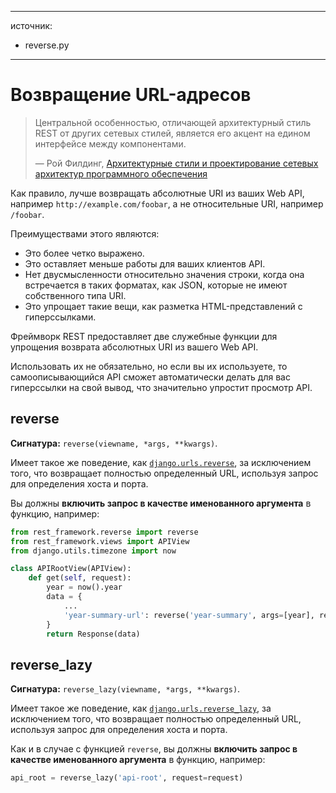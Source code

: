 <!-- TRANSLATED by md-translate -->
---

источник:
- reverse.py

---

# Возвращение URL-адресов

> Центральной особенностью, отличающей архитектурный стиль REST от других сетевых стилей, является его акцент на едином интерфейсе между компонентами.
>
> &mdash; Рой Филдинг, [Архитектурные стили и проектирование сетевых архитектур программного обеспечения](https://www.ics.uci.edu/~fielding/pubs/dissertation/rest_arch_style.htm#sec_5_1_5)

Как правило, лучше возвращать абсолютные URI из ваших Web API, например `http://example.com/foobar`, а не относительные URI, например `/foobar`.

Преимуществами этого являются:

* Это более четко выражено.
* Это оставляет меньше работы для ваших клиентов API.
* Нет двусмысленности относительно значения строки, когда она встречается в таких форматах, как JSON, которые не имеют собственного типа URI.
* Это упрощает такие вещи, как разметка HTML-представлений с гиперссылками.

Фреймворк REST предоставляет две служебные функции для упрощения возврата абсолютных URI из вашего Web API.

Использовать их не обязательно, но если вы их используете, то самоописывающийся API сможет автоматически делать для вас гиперссылки на свой вывод, что значительно упростит просмотр API.

## reverse

**Сигнатура:** `reverse(viewname, *args, **kwargs)`.

Имеет такое же поведение, как [`django.urls.reverse`](https://docs.djangoproject.com/en/stable/ref/urlresolvers/#reverse), за исключением того, что возвращает полностью определенный URL, используя запрос для определения хоста и порта.

Вы должны **включить запрос в качестве именованного аргумента** в функцию, например:

```python
from rest_framework.reverse import reverse
from rest_framework.views import APIView
from django.utils.timezone import now

class APIRootView(APIView):
    def get(self, request):
        year = now().year
        data = {
            ...
            'year-summary-url': reverse('year-summary', args=[year], request=request)
        }
        return Response(data)
```

## reverse_lazy

**Сигнатура:** `reverse_lazy(viewname, *args, **kwargs)`.

Имеет такое же поведение, как [`django.urls.reverse_lazy`](https://docs.djangoproject.com/en/stable/ref/urlresolvers/#reverse-lazy), за исключением того, что возвращает полностью определенный URL, используя запрос для определения хоста и порта.

Как и в случае с функцией `reverse`, вы должны **включить запрос в качестве именованного аргумента** в функцию, например:

```python
api_root = reverse_lazy('api-root', request=request)
```
